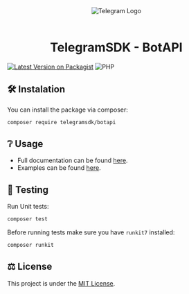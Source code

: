 <div align="center">
 	<img align="center" src="https://github.com/TelegramSDK/BotAPI/assets/115643607/2a39b451-4d91-450f-918b-cbadd042b135" alt="Telegram Logo" style="margin-bottom:20px;">
	<h1>TelegramSDK - BotAPI</h1>
</div>

[![Latest Version on Packagist](https://img.shields.io/packagist/v/telegramsdk/botapi.svg?label=composer&logo=composer)](https://packagist.org/packages/telegramsdk/botapi) ![PHP](https://img.shields.io/packagist/dependency-v/telegramsdk/botapi/php?logo=php)



## 🛠 Instalation
You can install the package via composer:

```bash
composer require telegramsdk/botapi
```

## ❔ Usage
* Full documentation can be found [here](https://github.com/TelegramSDK/BotAPI/tree/main/docs).
* Examples can be found [here](https://github.com/TelegramSDK/BotAPI/tree/main/examples).

## 📝 Testing
Run Unit tests:
```bash
composer test
```
Before running tests make sure you have `runkit7` installed:
```bash
composer runkit
```


## ⚖️ License
This project is under the [MIT License](https://github.com/TelegramSDK/BotAPI/blob/main/LICENSE).